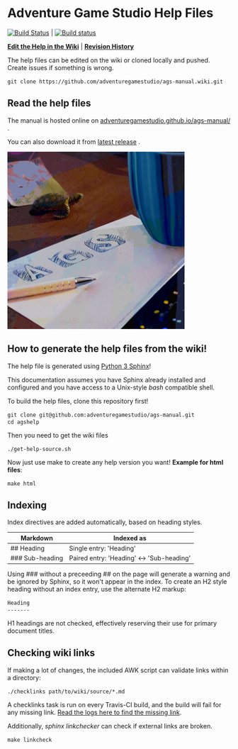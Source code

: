 # Adventure Game Studio Help Files

[![Build Status](https://travis-ci.org/adventuregamestudio/ags-manual.svg?branch=master)](https://travis-ci.org/adventuregamestudio/ags-manual) | [![Build status](https://ci.appveyor.com/api/projects/status/ufw6n10yg1q38yvc?svg=true)](https://ci.appveyor.com/project/ags-manual-ci/ags-manual-4hkmp)

[**Edit the Help in the Wiki**](https://github.com/adventuregamestudio/ags-manual/wiki) | [**Revision History**](https://github.com/adventuregamestudio/ags-manual/wiki/_history)

The help files can be edited on the wiki or cloned locally and pushed. Create issues if something is wrong.

    git clone https://github.com/adventuregamestudio/ags-manual.wiki.git

## Read the help files

The manual is hosted online on [adventuregamestudio.github.io/ags-manual/](https://adventuregamestudio.github.io/ags-manual) .

You can also download it from [latest release](https://github.com/adventuregamestudio/ags-manual/releases/latest) .

![](ags-manual-readme.png)

## How to generate the help files from the wiki!

The help file is generated using [Python 3 Sphinx](http://www.sphinx-doc.org/en/master/)!

This documentation assumes you have Sphinx already installed and configured and you have access to a Unix-style *bash* compatible shell.

To build the help files, clone this repository first!

    git clone git@github.com:adventuregamestudio/ags-manual.git
    cd agshelp

Then you need to get the wiki files

    ./get-help-source.sh

Now just use make to create any help version you want! **Example for html files**:

    make html

## Indexing

Index directives are added automatically, based on heading styles.

Markdown | Indexed as
--- | ---
\#\# Heading | Single entry: 'Heading'
\#\#\# Sub-heading | Paired entry: 'Heading' <-> 'Sub-heading'

Using \#\#\# without a preceeding \#\# on the page will generate a warning and be ignored by Sphinx, so it won't appear in the index. To create an H2 style heading without an index entry, use the alternate H2 markup:

    Heading
    -------
    
H1 headings are not checked, effectively reserving their use for primary document titles.

## Checking wiki links

If making a lot of changes, the included AWK script can validate links within a directory:

    ./checklinks path/to/wiki/source/*.md

A checklinks task is run on every Travis-CI build, and the build will fail for any missing link. [Read the logs here to find the missing link](https://travis-ci.org/adventuregamestudio/ags-manual).

Additionally, *sphinx linkchecker* can check if external links are broken.

    make linkcheck
